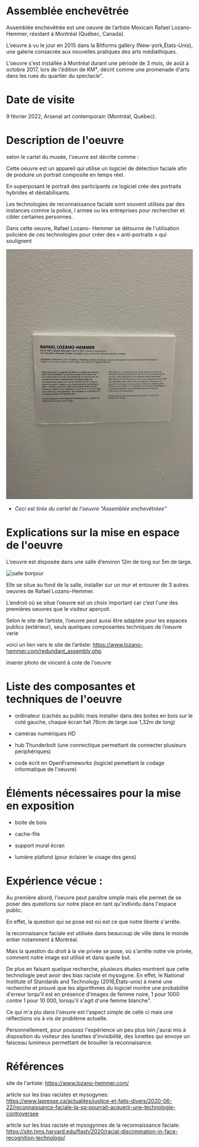 # Assemblée enchevêtrée

Assemblée enchevêtrée est une oeuvre de l’artiste Mexicain Rafael Lozano-Hemmer, résidant à Montréal (Québec, Canada).

L’oeuvre à vu le jour en 2015 dans la Bitforms gallery (New-york,États-Unis), une galerie consacrée aux nouvelles pratiques des arts médiathiques.

L'oeuvre s'est installée à Montréal durant une période de 3 mois, de août à octobre 2017, lors de l'édition de KM³, décrit comme une promenade d'arts dans les rues du quartier du spectacle".
# Date de visite 
9 février 2022, Arsenal art contemporain (Montréal, Québec).

# Description de l'oeuvre 
selon le cartel du musée, l'oeuvre est décrite comme :

Cette oeuvre est un appareil qui utilise un logiciel de détection
faciale afin de produire un portrait composite en temps réel.

En superposant le portrait des participants ce logiciel crée des
portraits hybrides et déstabilisants. 

Les technologies de
reconnaissance faciale sont souvent utilises par des instances
comme la police, l armee ou les entreprises pour rechercher et
cibler certaines personnes. 

Dans cette oeuvre, Rafael Lozano-
Hemmer se détourne de l'utilisation policière de ces technologies
pour créer des « anti-portraits » qui soulignent

![cartel bonjour](medias/photo_assemblee_enchevetree_cartel.jpeg)

* *Ceci est tirée du cartel de l'oeuvre "Assemblée enchevêtréee"*

# Explications sur la mise en espace de l'oeuvre 
L’oeuvre est disposée dans une salle  d’environ 12m de long sur 5m de large.

![salle bonjour](medias/photo_assemblee_enchevetree_salle.HEIC)

Elle se situe au fond de la salle, installer sur un mur et entourer de 3 autres oeuvres de Rafael Lozano-Hemmer.

L’endroit où se situe l’oeuvre est un choix important car c’est l'une des premières oeuvres que le visiteur aperçoit.

Selon le site de l’artiste, l’oeuvre peut aussi être adaptée pour les espaces publics (extérieur), seuls quelques composantes techniques de l’oeuvre varie 

voici un lien vers le site de l’artiste: https://www.lozano-hemmer.com/redundant_assembly.php

inserer photo de vincent à cote de l'oeuvre 
# Liste des composantes et techniques de l'oeuvre

* ordinateur (cachés au public mais installer dans des boites en bois sur le coté gauche, chaque écran fait 76cm de large sue 1,32m de long)

* caméras numériques HD

* hub Thunderbolt (une connectique permettant de connecter plusieurs périphériques)

* code écrit en OpenFrameworks (logiciel pemettant le codage informatique de l'oeuvre)

# Éléments nécessaires pour la mise en exposition

* boite de bois 

* cache-file

* support mural écran

* lumière plafond (pour éclairer le visage des gens)

# Expérience vécue :

Au première abord, l'oeuvre peut paraître simple mais elle permet de se poser des questions sur notre place en tant qu'individu dans l'espace public.

En effet, la question qui se pose est où est ce que notre liberté s'arrête.

la reconnaisance faciale est utilisée dans beaucoup de ville dans le monde entier notamment à Montréal.

Mais la question du droit à la vie privée se pose, où s'arrête notre vie privée, comment notre image est utilisé et dans quelle but.

De plus en faisant quelque recherche, plusieurs études montrent que cette technologie peut avoir des bias raciste et mysogyne. En effet, le National Institute of Standards and Technology (2016,États-unis) à mené une recherche  et prouvé que les algorithmes du logiciel montre une probabilité d'erreur lorqu'il est en présence d'images de femme noire, 1 pour 1000 contre 1 pour 10 000, lorsqu'il s'agit d'une femme blanche".


Ce qui m'a plu dans l'oeuvre est l'aspect simple de celle ci mais une réflections vis à vis de problème actuelle.

Personnellement, pour poussez l'expérience un peu plus loin j'aurai mis à disposition du visiteur des lunettes d'invisibilité, des lunettes qui envoye un faisceau lumineux permettant de brouiller la reconnaisance.


# Références

site de l'artiste:
https://www.lozano-hemmer.com/

article sur les bias racistes et mysogynes:
https://www.lapresse.ca/actualites/justice-et-faits-divers/2020-06-22/reconnaissance-faciale-la-sq-pourrait-acquerir-une-technologie-controversee

article sur les bias raciste et mysogynnes de la reconnaissance faciale:
https://sitn.hms.harvard.edu/flash/2020/racial-discrimination-in-face-recognition-technology/


 
